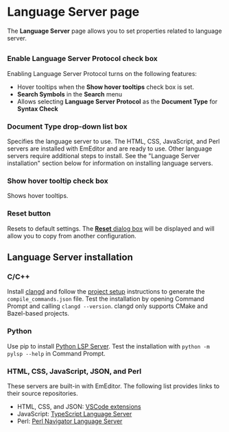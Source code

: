 # Language Server page

The **Language Server** page allows you to set properties related to language server.

## 

### Enable Language Server Protocol check box

Enabling Language Server Protocol turns on the following features:

- Hover tooltips when the **Show hover tooltips** check box is set.
- **Search Symbols** in the **Search** menu
- Allows selecting **Language Server Protocol** as the **Document Type** for **Syntax Check**

### Document Type drop-down list box

Specifies the language server to use. The HTML, CSS, JavaScript, and Perl servers are installed with EmEditor and are ready to use. Other language servers require additional steps to install. See the "Language Server installation" section below for information on installing language servers.

### Show hover tooltip check box

Shows hover tooltips.

### Reset button

Resets to default settings. The [**Reset** dialog box](../reset/index) will be displayed and will allow you to copy from another configuration.

## Language Server installation

### C/C++

Install [clangd](https://clangd.llvm.org/installation) and follow the [project setup](https://clangd.llvm.org/installation#project-setup) instructions to generate the `compile_commands.json` file. Test the installation by opening Command Prompt and calling `clangd --version`. clangd only supports CMake and Bazel-based projects.

### Python

Use pip to install [Python LSP Server](https://github.com/python-lsp/python-lsp-server). Test the installation with `python -m pylsp --help` in Command Prompt.

### HTML, CSS, JavaScript, JSON, and Perl

These servers are built-in with EmEditor. The following list provides links to their source repositories.

- HTML, CSS, and JSON: [VSCode extensions](https://github.com/microsoft/vscode)
- JavaScript: [TypeScript Language Server](https://github.com/typescript-language-server/typescript-language-server)
- Perl: [Perl Navigator Language Server](https://github.com/bscan/PerlNavigator)

